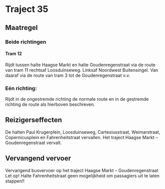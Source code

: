 # Traject 35
## Maatregel
### Beide richtingen

#### Tram 12
Rijdt tussen halte Haagse Markt en halte Goudenregenstraat via de route van tram 11 rechtsaf Loosduinseweg. Linksaf Noordwest Buitensingel. Van daaraf via de route van tram 3 tot de Goudenregenstraat v.v.

### Eén richting:
Rijdt in de ongestremde richting de normale route en in de gestremde richting de route als hierboven beschreven.

## Reizigerseffecten
De halten Paul Krugerplein, Loosduinseweg, Cartesiusstraat, Weimarstraat, Copernicusplein en Fahrenheitstraat vervallen.
Het traject Haagse Markt – Goudenregenstraat vervalt.

## Vervangend vervoer
Vervangend busvervoer op het traject Haagse Markt – Goudenregenstraat
Let op! Halte Fahrenheitstraat geen mogelijkheid om passagiers uit te laten stappen!!
